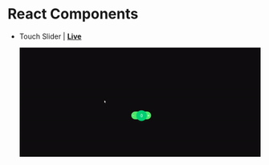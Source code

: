 # React Components

-   Touch Slider | **[Live](https://imlgu.csb.app/)**

    ![Touch Slider](/static/TouchSlider.gif)

